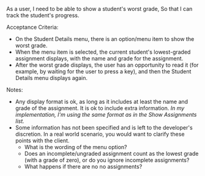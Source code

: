 As a user,
I need to be able to show a student's worst grade,
So that I can track the student's progress.

Acceptance Criteria:
* On the Student Details menu, there is an option/menu item to show the worst grade.
* When the menu item is selected, the current student's lowest-graded assignment displays, with the name and grade for the assignment.
* After the worst grade displays, the user has an opportunity to read it (for example, by waiting for the user to press a key), and then the Student Details menu displays again.

Notes:
* Any display format is ok, as long as it includes at least the name and grade of the assignment. It is ok to include extra information. _In my implementation, I'm using the same format as in the Show Assignments list._
* Some information has not been specified and is left to the developer's discretion. In a real world scenario, you would want to clarify these points with the client.
    * What is the wording of the menu option?
    * Does an incomplete/ungraded assignment count as the lowest grade (with a grade of zero), or do you ignore incomplete assignments?
    * What happens if there are no no assignments?
